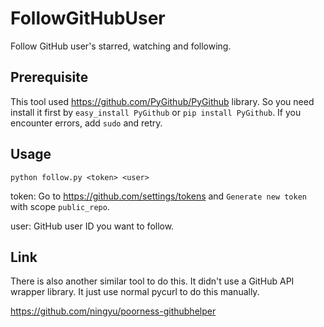 # FollowGitHubUser
Follow GitHub user's starred, watching and following.

## Prerequisite
This tool used https://github.com/PyGithub/PyGithub library.
So you need install it first by `easy_install PyGithub` or `pip install PyGithub`. If you encounter errors, add `sudo` and retry.

## Usage
`python follow.py <token> <user>`

token: Go to https://github.com/settings/tokens and `Generate new token` with scope `public_repo`.

user: GitHub user ID you want to follow.

## Link
There is also another similar tool to do this. It didn't use a GitHub API wrapper library. It just use normal pycurl to do this manually.

https://github.com/ningyu/poorness-githubhelper

